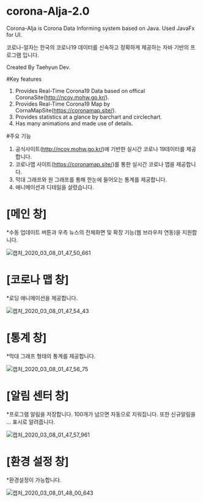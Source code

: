 # corona-Alja-2.0
Corona-Alja is Corona Data Informing system based on Java. Used JavaFx for UI.

코로나-알자는 한국의 코로나19 데이터를 신속하고 정확하게 제공하는 자바 기반의 프로그램 입니다.

Created By Taehyun Dev.

#Key features
1. Provides Real-Time Corona19 Data based on offical CoronaSite(http://ncov.mohw.go.kr/).
2. Provides Real-Time Corona19 Map by CornaMapSite(https://coronamap.site/).
3. Provides statistics at a glance by barchart and circlechart.
4. Has many animations and made use of details.

#주요 기능
1. 공식사이트(http://ncov.mohw.go.kr/)에 기반한 실시간 코로나 19데이터를 제공합니다.
2. 코로나맵 사이트(https://coronamap.site/)를 통한 실시간 코로나 맵을 제공합니다.
3. 막대 그래프와 원 그래프를 통해 한눈에 들어오는 통계를 제공합니다.
4. 애니메이션과 디테일을 살렸습니다.

# [메인 창] 
 *수동 업데이트 버튼과 우측 뉴스의 전체화면 및 확장 기능(웹 브라우저 연동)을 지원합니다.

![캡처_2020_03_08_01_47_50_661](https://user-images.githubusercontent.com/61714078/76147375-0967ea00-60df-11ea-9e2c-49b78c1c0c42.png)

# [코로나 맵 창] 
 *로딩 애니메이션을 제공합니다.

![캡처_2020_03_08_01_47_54_43](https://user-images.githubusercontent.com/61714078/76147398-3ae0b580-60df-11ea-8ae7-e9121f68e002.png)

# [통계 창] 
 *막대 그래프 형태의 통계를 제공합니다.

![캡처_2020_03_08_01_47_56_75](https://user-images.githubusercontent.com/61714078/76147408-4d5aef00-60df-11ea-9c2a-79020faf1e02.png)

# [알림 센터 창] 
 *프로그램 알림을 저장합니다. 100개가 넘으면 자동으로 지워집니다. 또한 신규알림을 ... 표시로 알려줍니다.

![캡처_2020_03_08_01_47_57_961](https://user-images.githubusercontent.com/61714078/76147416-5e0b6500-60df-11ea-8454-16734544d81c.png)

# [환경 설정 창] 
 *환경설정이 가능합니다.

![캡처_2020_03_08_01_48_00_643](https://user-images.githubusercontent.com/61714078/76147428-7aa79d00-60df-11ea-8439-a357e35233a3.png)

